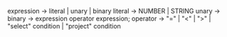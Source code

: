 expression -> literal
            | unary
            | binary
literal    -> NUMBER | STRING
unary      ->
binary     -> expression operator expression;
operator   -> "=" | "<" | ">" | "select" condition | "project" condition
